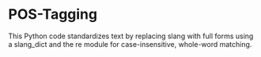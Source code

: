 # POS-Tagging
This Python code standardizes text by replacing slang with full forms using a slang_dict and the re module for case-insensitive, whole-word matching.

